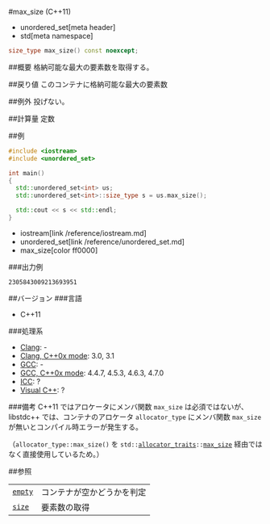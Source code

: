 #max_size (C++11)
* unordered_set[meta header]
* std[meta namespace]

```cpp
size_type max_size() const noexcept;
```

##概要
格納可能な最大の要素数を取得する。


##戻り値
このコンテナに格納可能な最大の要素数


##例外
投げない。


##計算量
定数


##例
```cpp
#include <iostream>
#include <unordered_set>

int main()
{
  std::unordered_set<int> us;
  std::unordered_set<int>::size_type s = us.max_size();

  std::cout << s << std::endl;
}
```
* iostream[link /reference/iostream.md]
* unordered_set[link /reference/unordered_set.md]
* max_size[color ff0000]

###出力例
```
2305843009213693951
```

##バージョン
###言語
- C++11

###処理系
- [Clang](/implementation.md#clang): -
- [Clang, C++0x mode](/implementation.md#clang): 3.0, 3.1
- [GCC](/implementation.md#gcc): -
- [GCC, C++0x mode](/implementation.md#gcc): 4.4.7, 4.5.3, 4.6.3, 4.7.0
- [ICC](/implementation.md#icc): ?
- [Visual C++](/implementation.md#visual_cpp): ?

###備考
C++11 ではアロケータにメンバ関数 `max_size` は必須ではないが、libstdc++ では、コンテナのアロケータ `allocator_type` にメンバ関数 `max_size` が無いとコンパイル時エラーが発生する。

（`allocator_type::max_size()` を `std::`[`allocator_traits`](/reference/memory/allocator_traits.md)`::`[`max_size`](/reference/memory/allocator_traits/max_size.md) 経由ではなく直接使用しているため。）


##参照

|                       |                            |
|-----------------------|----------------------------|
| [`empty`](./empty.md) | コンテナが空かどうかを判定 |
| [`size`](./size.md)   | 要素数の取得               |

